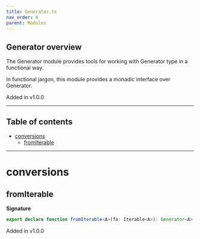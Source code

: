 ```yaml
---
title: Generator.ts
nav_order: 6
parent: Modules
---
```


## Generator overview

The Generator module provides tools for working with Generator<T> type in a functional way.

In functional jargon, this module provides a monadic interface over Generator<T>.

Added in v1.0.0

---

<h2 class="text-delta">Table of contents</h2>

- [conversions](#conversions)
  - [fromIterable](#fromiterable)

---

# conversions

## fromIterable

**Signature**

```ts
export declare function fromIterable<A>(fa: Iterable<A>): Generator<A>
```

Added in v1.0.0
